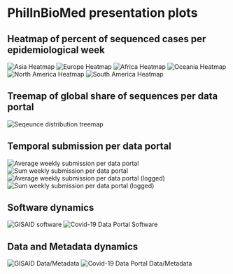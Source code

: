 # PhilInBioMed presentation plots

## Heatmap of percent of sequenced cases per epidemiological week

![](asia-heatmap.gif "Asia Heatmap")
![](europe-heatmap.gif "Europe Heatmap")
![](africa-heatmap.gif "Africa Heatmap")
![](oceania-heatmap.gif "Oceania Heatmap")
![](north-america-heatmap.gif "North America Heatmap")
![](south-america-heatmap.gif "South America Heatmap")

## Treemap of global share of sequences per data portal

![](treemap.png "Seqeunce distribution treemap")

## Temporal submission per data portal

![](temporal_average.png "Average weekly submission per data portal")
![](temporal_sum.png "Sum weekly submission per data portal")
![](temporal_average_log.png "Average weekly submission per data portal (logged)")
![](temporal_sum_log.png "Sum weekly submission per data portal (logged)")

## Software dynamics

![](gisaid-software.jpeg "GISAID software")
![](covid-19-data-portal-software.jpeg "Covid-19 Data Portal Software")

## Data and Metadata dynamics

![](gisaid-data-metadata.jpeg "GISAID Data/Metadata")
![](covid-19-data-portal-data-metadata.jpeg "Covid-19 Data Portal Data/Metadata")


